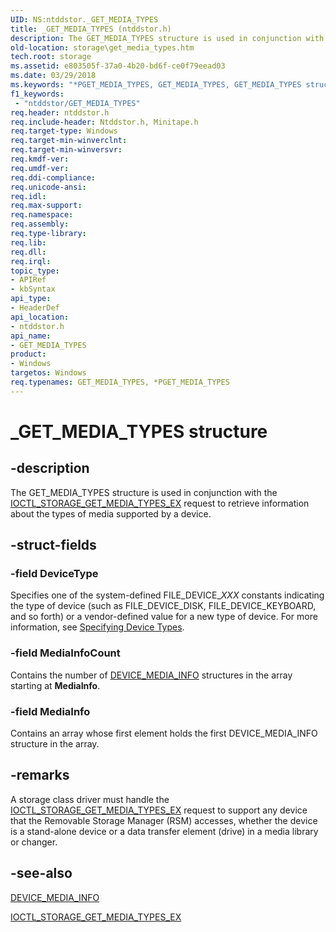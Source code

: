 ```yaml
---
UID: NS:ntddstor._GET_MEDIA_TYPES
title: _GET_MEDIA_TYPES (ntddstor.h)
description: The GET_MEDIA_TYPES structure is used in conjunction with the IOCTL_STORAGE_GET_MEDIA_TYPES_EX request to retrieve information about the types of media supported by a device.
old-location: storage\get_media_types.htm
tech.root: storage
ms.assetid: e803505f-37a0-4b20-bd6f-ce0f79eead03
ms.date: 03/29/2018
ms.keywords: "*PGET_MEDIA_TYPES, GET_MEDIA_TYPES, GET_MEDIA_TYPES structure [Storage Devices], PGET_MEDIA_TYPES, PGET_MEDIA_TYPES structure pointer [Storage Devices], _GET_MEDIA_TYPES, ntddstor/GET_MEDIA_TYPES, ntddstor/PGET_MEDIA_TYPES, storage.get_media_types, structs-general_68f75a58-b2a5-4d6a-b9ba-0019e36034ef.xml"
f1_keywords:
 - "ntddstor/GET_MEDIA_TYPES"
req.header: ntddstor.h
req.include-header: Ntddstor.h, Minitape.h
req.target-type: Windows
req.target-min-winverclnt: 
req.target-min-winversvr: 
req.kmdf-ver: 
req.umdf-ver: 
req.ddi-compliance: 
req.unicode-ansi: 
req.idl: 
req.max-support: 
req.namespace: 
req.assembly: 
req.type-library: 
req.lib: 
req.dll: 
req.irql: 
topic_type:
- APIRef
- kbSyntax
api_type:
- HeaderDef
api_location:
- ntddstor.h
api_name:
- GET_MEDIA_TYPES
product:
- Windows
targetos: Windows
req.typenames: GET_MEDIA_TYPES, *PGET_MEDIA_TYPES
---
```


# _GET_MEDIA_TYPES structure


## -description


The GET_MEDIA_TYPES structure is used in conjunction with the <a href="https://docs.microsoft.com/windows-hardware/drivers/ddi/ntddstor/ni-ntddstor-ioctl_storage_get_media_types_ex">IOCTL_STORAGE_GET_MEDIA_TYPES_EX</a> request to retrieve information about the types of media supported by a device. 


## -struct-fields




### -field DeviceType

Specifies one of the system-defined FILE_DEVICE_<i>XXX</i> constants indicating the type of device (such as FILE_DEVICE_DISK, FILE_DEVICE_KEYBOARD, and so forth) or a vendor-defined value for a new type of device. For more information, see <a href="https://docs.microsoft.com/windows-hardware/drivers/kernel/specifying-device-types">Specifying Device Types</a>. 


### -field MediaInfoCount

Contains the number of <a href="https://docs.microsoft.com/windows-hardware/drivers/ddi/ntddstor/ns-ntddstor-_device_media_info">DEVICE_MEDIA_INFO</a> structures in the array starting at <b>MediaInfo</b>.


### -field MediaInfo

Contains an array whose first element holds the first DEVICE_MEDIA_INFO structure in the array.


## -remarks



A storage class driver must handle the <a href="https://docs.microsoft.com/windows-hardware/drivers/ddi/ntddstor/ni-ntddstor-ioctl_storage_get_media_types_ex">IOCTL_STORAGE_GET_MEDIA_TYPES_EX</a> request to support any device that the Removable Storage Manager (RSM) accesses, whether the device is a stand-alone device or a data transfer element (drive) in a media library or changer. 




## -see-also




<a href="https://docs.microsoft.com/windows-hardware/drivers/ddi/ntddstor/ns-ntddstor-_device_media_info">DEVICE_MEDIA_INFO</a>



<a href="https://docs.microsoft.com/windows-hardware/drivers/ddi/ntddstor/ni-ntddstor-ioctl_storage_get_media_types_ex">IOCTL_STORAGE_GET_MEDIA_TYPES_EX</a>
 

 

